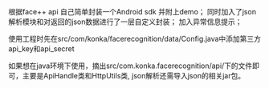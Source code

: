 
根据face++ api 自己简单封装一个Android sdk 并附上demo；
同时加入了json解析模块和对返回的json数据进行了一层自定义封装；
加入异常信息提示；

使用工程时先在src/com/konka/facerecognition/data/Config.java中添加第三方api_key和api_secret

如果想在java环境下使用，摘出src/com.konka.facerecognition/api/下的文件即可，主要是ApiHandle类和HttpUtils类,
json解析还需导入json的相关jar包。
